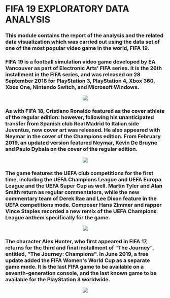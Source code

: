 # FIFA 19 EXPLORATORY DATA ANALYSIS


### This module contains the report of the analysis and the related data visualization which was carried out using the data set of one of the most popular video game in the world, FIFA 19. 

### FIFA 19 is a football simulation video game developed by EA Vancouver as part of Electronic Arts' FIFA series. It is the 26th installment in the FIFA series, and was released on 28 September 2018 for PlayStation 3, PlayStation 4, Xbox 360, Xbox One, Nintendo Switch, and Microsoft Windows.

<div align="center">
<img src=https://ichef.bbci.co.uk/news/800/cpsprodpb/180CD/production/_105690589_fifa_19_old_cover.jpg>
</div>

### As with FIFA 18, Cristiano Ronaldo featured as the cover athlete of the regular edition: however, following his unanticipated transfer from Spanish club Real Madrid to Italian side Juventus, new cover art was released. He also appeared with Neymar in the cover of the Champions edition. From February 2019, an updated version featured Neymar, Kevin De Bruyne and Paulo Dybala on the cover of the regular edition.

<div align="center">
<img src=https://img.redbull.com/images/q_auto,f_auto/redbullcom/2019/10/01/c765c080-aeba-4dc8-9498-4c1481742c9c/fifa-20-4-3-3-holding>
</div>
                                                                     
### The game features the UEFA club competitions for the first time, including the UEFA Champions League and UEFA Europa League and the UEFA Super Cup as well. Martin Tyler and Alan Smith return as regular commentators, while the new commentary team of Derek Rae and Lee Dixon feature in the UEFA competitions mode. Composer Hans Zimmer and rapper Vince Staples recorded a new remix of the UEFA Champions League anthem specifically for the game.

<div align="center">
<img src=https://img.redbull.com/images/q_auto,f_auto/redbullcom/2018/10/05/f9b8b353-2ea6-4293-ae90-4878111e8f78/fifa-19-dybala>
</div>

### The character Alex Hunter, who first appeared in FIFA 17, returns for the third and final installment of "The Journey", entitled, "The Journey: Champions". In June 2019, a free update added the FIFA Women's World Cup as a separate game mode. It is the last FIFA game to be available on a seventh-generation console, and the last known game to be available for the PlayStation 3 worldwide.

<div align="center">
<img src =https://i.pinimg.com/originals/9c/e3/f5/9ce3f530d2fdf80736e9366a1f5b050b.png>
</div>
